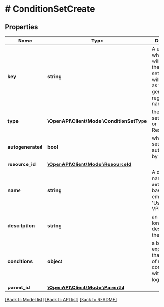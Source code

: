 # # ConditionSetCreate

## Properties

Name | Type | Description | Notes
------------ | ------------- | ------------- | -------------
**key** | **string** | A unique id by which Permit will identify the condition set. The key will be used as the generated rego rule name. |
**type** | [**\OpenAPI\Client\Model\ConditionSetType**](ConditionSetType.md) | the type of the set: UserSet or ResourceSet | [optional]
**autogenerated** | **bool** | whether the set was autogenerated by the system. | [optional] [default to false]
**resource_id** | [**\OpenAPI\Client\Model\ResourceId**](ResourceId.md) |  | [optional]
**name** | **string** | A descriptive name for the set, i.e: &#39;US based employees&#39; or &#39;Users behind VPN&#39; |
**description** | **string** | an optional longer description of the set | [optional]
**conditions** | **object** | a boolean expression that consists of multiple conditions, with and/or logic. | [optional]
**parent_id** | [**\OpenAPI\Client\Model\ParentId**](ParentId.md) |  | [optional]

[[Back to Model list]](../../README.md#models) [[Back to API list]](../../README.md#endpoints) [[Back to README]](../../README.md)
